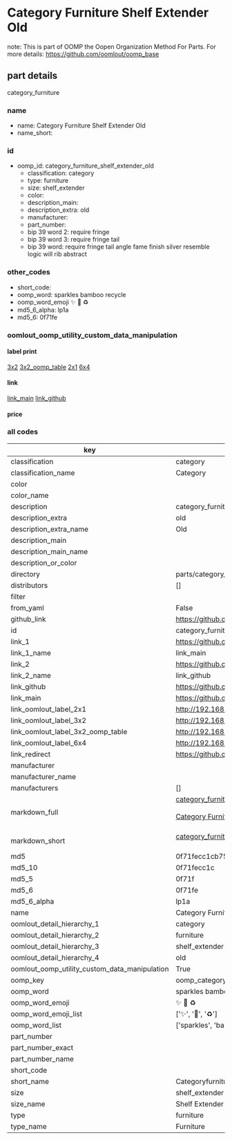 # Category Furniture Shelf Extender Old  

note: This is part of OOMP the Oopen Organization Method For Parts. For more details: https://github.com/oomlout/oomp_base

##  part details
  



category_furniture



### name
* name: Category Furniture Shelf Extender Old
* name_short: 
### id
* oomp_id: category_furniture_shelf_extender_old
  * classification: category
  * type: furniture
  * size: shelf_extender
  * color: 
  * description_main: 
  * description_extra: old
  * manufacturer: 
  * part_number: 
  * bip 39 word 2: require fringe
  * bip 39 word 3: require fringe tail
  * bip 39 word: require fringe tail angle fame finish silver resemble logic will rib abstract

### other_codes
* short_code: 
* oomp_word: sparkles bamboo recycle
* oomp_word_emoji :sparkles: :bamboo: :recycle:
* md5_6_alpha: lp1a
* md5_6: 0f71fe






### oomlout_oomp_utility_custom_data_manipulation
#### label print
[3x2](http://192.168.1.245:1112/?label=oomp%20lp1a)
[3x2_oomp_table](http://192.168.1.108:1112/?label=oomp%20lp1a)
[2x1](http://192.168.1.242:1112/?label=oomp%20lp1a)
[6x4](http://192.168.1.55:1112/?label=oomp%20lp1a)    

#### link

[link_main](https://github.com/oomlout/oomlout_oomp_version_1_messy/tree/main/parts/category_furniture_shelf_extender_old) [link_github](https://github.com/oomlout/oomlout_oomp_version_1_messy/tree/main/parts/category_furniture_shelf_extender_old)                             

#### price







### all codes 
| key | value |  
| --- | --- |  
| classification | category |  
| classification_name | Category |  
| color |  |  
| color_name |  |  
| description | category_furniture |  
| description_extra | old |  
| description_extra_name | Old |  
| description_main |  |  
| description_main_name |  |  
| description_or_color |   |  
| directory | parts/category_furniture_shelf_extender_old |  
| distributors | [] |  
| filter |  |  
| from_yaml | False |  
| github_link | https://github.com/oomlout/oomlout_oomp_part_src/tree/main/parts/category_furniture_shelf_extender_old |  
| id | category_furniture_shelf_extender_old |  
| link_1 | https://github.com/oomlout/oomlout_oomp_version_1_messy/tree/main/parts/category_furniture_shelf_extender_old |  
| link_1_name | link_main |  
| link_2 | https://github.com/oomlout/oomlout_oomp_version_1_messy/tree/main/parts/category_furniture_shelf_extender_old |  
| link_2_name | link_github |  
| link_github | https://github.com/oomlout/oomlout_oomp_version_1_messy/tree/main/parts/category_furniture_shelf_extender_old |  
| link_main | https://github.com/oomlout/oomlout_oomp_version_1_messy/tree/main/parts/category_furniture_shelf_extender_old |  
| link_oomlout_label_2x1 | http://192.168.1.242:1112/?label=oomp%20lp1a |  
| link_oomlout_label_3x2 | http://192.168.1.245:1112/?label=oomp%20lp1a |  
| link_oomlout_label_3x2_oomp_table | http://192.168.1.108:1112/?label=oomp%20lp1a |  
| link_oomlout_label_6x4 | http://192.168.1.55:1112/?label=oomp%20lp1a |  
| link_redirect | https://github.com/oomlout/oomlout_oomp_version_1_messy/tree/main/parts/category_furniture_shelf_extender_old |  
| manufacturer |  |  
| manufacturer_name |  |  
| manufacturers | [] |  
| markdown_full | [category_furniture_shelf_extender_old](none)<br>[](none)<br>[Category Furniture Shelf Extender Old](none)<br><br> |  
| markdown_short | [category_furniture_shelf_extender_old](none)<br><br> |  
| md5 | 0f71fecc1cb759195c29308dba9745b8 |  
| md5_10 | 0f71fecc1c |  
| md5_5 | 0f71f |  
| md5_6 | 0f71fe |  
| md5_6_alpha | lp1a |  
| name | Category Furniture Shelf Extender Old |  
| oomlout_detail_hierarchy_1 | category |  
| oomlout_detail_hierarchy_2 | furniture |  
| oomlout_detail_hierarchy_3 | shelf_extender |  
| oomlout_detail_hierarchy_4 | old |  
| oomlout_oomp_utility_custom_data_manipulation | True |  
| oomp_key | oomp_category_furniture_shelf_extender_old |  
| oomp_word | sparkles bamboo recycle |  
| oomp_word_emoji | :sparkles: :bamboo: :recycle: |  
| oomp_word_emoji_list | [':sparkles:', ':bamboo:', ':recycle:'] |  
| oomp_word_list | ['sparkles', 'bamboo', 'recycle'] |  
| part_number |  |  
| part_number_exact |  |  
| part_number_name |  |  
| short_code |  |  
| short_name | Categoryfurniture |  
| size | shelf_extender |  
| size_name | Shelf Extender |  
| type | furniture |  
| type_name | Furniture |  
